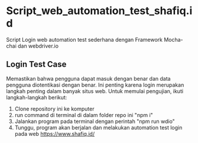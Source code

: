 # Script_web_automation_test_shafiq.id
Script Login web automation test sederhana dengan Framework Mocha-chai dan webdriver.io

## Login Test Case
Memastikan bahwa pengguna dapat masuk dengan benar dan data pengguna diotentikasi dengan benar. Ini penting karena login merupakan langkah penting dalam banyak situs web. Untuk memulai pengujian, ikuti langkah-langkah berikut:
1. Clone repository ini ke komputer
2. run command di terminal di dalam folder repo ini "npm i"
3. Jalankan program pada terminal dengan perintah "npm run wdio"
4. Tunggu, program akan berjalan dan melakukan automation test login pada web https://www.shafiq.id/ 
